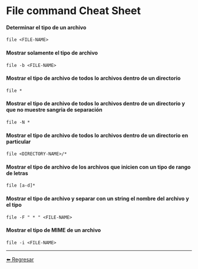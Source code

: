 # File command Cheat Sheet

#### Determinar el tipo de un archivo
```
file <FILE-NAME>
```

#### Mostrar solamente el tipo de archivo
```
file -b <FILE-NAME>
```

#### Mostrar el tipo de archivo de todos lo archivos dentro de un directorio
```
file *
```

#### Mostrar el tipo de archivo de todos lo archivos dentro de un directorio y que no muestre sangria de separación
```
file -N *
```

#### Mostrar el tipo de archivo de todos lo archivos dentro de un directorio en particular
```
file <DIRECTORY-NAME>/*
```

#### Mostrar el tipo de archivo de los archivos que inicien con un tipo de rango de letras
```
file [a-d]*
```

#### Mostrar el tipo de archivo y separar con un string el nombre del archivo y el tipo
```
file -F " * " <FILE-NAME>
```

#### Mostrar el tipo de MIME de un archivo
```
file -i <FILE-NAME>
```

---

[:arrow_left: Regresar](https://github.com/m4lal0/cheatsheets)